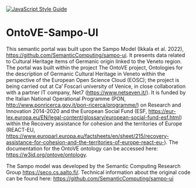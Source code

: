 [![JavaScript Style Guide](https://img.shields.io/badge/code_style-standard-brightgreen.svg)](https://standardjs.com)
# OntoVE-Sampo-UI
This semantic portal was built upon the Sampo Model (Ikkala et al. 2022), https://github.com/SemanticComputing/sampo-ui. It presents data related to Cultural Heritage items of Germanic origin linked to the Veneto region. The portal was built within the project The OntoVE project, Ontologies for the description of Germanic Cultural Heritage in Veneto within the perspective of the European Open Science Cloud (EOSC); the project is being carried out at Ca’ Foscari university of Venice, in close collaboration with a partner IT company, Net7 (https://www.netseven.it/). It is funded by the Italian National Operational Programme (PON, http://www.ponricerca.gov.it/pon-ricerca/programme/) on Research and Innovation 2014-2020 and the European Social Fund (ESF, https://eur-lex.europa.eu/EN/legal-content/glossary/european-social-fund-esf.html) within the Recovery assistance for cohesion and the territories of Europe (REACT-EU, https://www.europarl.europa.eu/factsheets/en/sheet/215/recovery-assistance-for-cohesion-and-the-territories-of-europe-react-eu-).
The documentation for the OntoVE ontology can be accessed here: https://w3id.org/ontove/ontology. 

The Sampo model was developed by the Semantic Computing Research Group https://seco.cs.aalto.fi/. 
Technical information about the original code can be found here: https://github.com/SemanticComputing/sampo-ui










